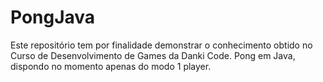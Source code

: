 # PongJava

Este repositório tem por finalidade demonstrar o conhecimento obtido no Curso de Desenvolvimento de Games da Danki Code.
Pong em Java, dispondo no momento apenas do modo 1 player.
